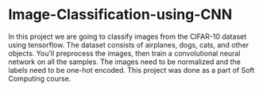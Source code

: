 # Image-Classification-using-CNN
In this project we are going to classify images from the CIFAR-10 dataset using tensorflow. The dataset consists of airplanes, dogs, cats, and other objects. You'll preprocess the images, then train a convolutional neural network on all the samples. The images need to be normalized and the labels need to be one-hot encoded. This project was done as a part of Soft Computing course.
